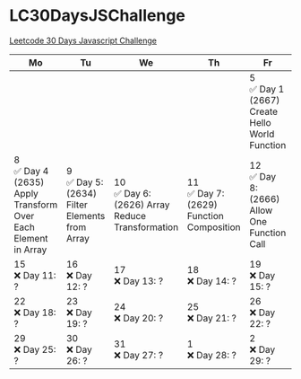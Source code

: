 # LC30DaysJSChallenge
[Leetcode 30 Days Javascript Challenge](https://leetcode.com/discuss/study-guide/3458761/Open-to-Registration!-30-Days-of-LC-JavaScript-Challenge?utm_campaign=DailyD1&utm_medium=Email&utm_source=Daily&gio_link_id=qPkbxglR)

<table>
  <thead>
    <tr>
      <th>Mo</th>
      <th>Tu</th>
      <th>We</th>
      <th>Th</th>
      <th>Fr</th>
      <th>Sa</th>
      <th>Su</th>
    </tr>
  </thead>
  <tbody>
    <tr>
      <td></td>
      <td></td>
      <td></td>
      <td></td>
      <td>5 <br /> ✅  Day 1 <br /> (2667) Create Hello World Function</td>
      <td>6 <br /> ✅ Day 2 <br /> (2620) Counter</td>
      <td>7 <br /> ✅ Day 3 <br /> (2665) Counter ||</td>
    </tr>
    <tr>
      <td>8 <br /> ✅ Day 4 <br /> (2635) Apply Transform Over Each Element in Array</td>
      <td>9 <br /> ✅ Day 5: <br /> (2634) Filter Elements from Array</td>
      <td>10 <br /> ✅ Day 6: <br /> (2626) Array Reduce Transformation</td>
      <td>11 <br /> ✅ Day 7: <br /> (2629) Function Composition</td>
      <td>12 <br /> ✅ Day 8: <br /> (2666) Allow One Function Call</td>
      <td>13 <br /> ✅ Day 9: <br /> (2623) Memoize</td>
      <td>14 <br /> ❌ Day 10: ?</td>
    </tr>
    <tr>
      <td>15 <br /> ❌ Day 11: ?</td>
      <td>16 <br /> ❌ Day 12: ?</td>
      <td>17 <br /> ❌ Day 13: ?</td>
      <td>18 <br /> ❌ Day 14: ?</td>
      <td>19 <br /> ❌ Day 15: ?</td>
      <td>20 <br /> ❌ Day 16: ?</td>
      <td>21 <br /> ❌ Day 17: ?</td>
    </tr>
    <tr>
      <td>22 <br /> ❌ Day 18: ?</td>
      <td>23 <br /> ❌ Day 19: ?</td>
      <td>24 <br /> ❌ Day 20: ?</td>
      <td>25 <br /> ❌ Day 21: ?</td>
      <td>26 <br /> ❌ Day 22: ?</td>
      <td>27 <br /> ❌ Day 23: ?</td>
      <td>28 <br /> ❌ Day 24: ?</td>
    </tr>
    <tr>
      <td>29 <br /> ❌ Day 25: ?</td>
      <td>30 <br /> ❌ Day 26: ?</td>
      <td>31 <br /> ❌ Day 27: ?</td>
      <td>1 <br /> ❌ Day 28: ?</td>
      <td>2 <br /> ❌ Day 29: ?</td>
      <td>3 <br /> ❌ Day 30: ?</td>
      <td></td>
    </tr>
  </tbody>
</table>

